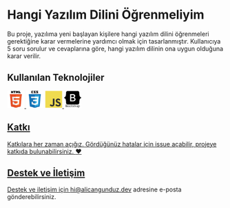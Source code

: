 # Hangi Yazılım Dilini Öğrenmeliyim  

Bu proje, yazılıma yeni başlayan kişilere hangi yazılım dilini öğrenmeleri gerektiğine karar vermelerine yardımcı olmak için tasarlanmıştır. Kullanıcıya 5 soru sorulur ve cevaplarına göre, hangi yazılım dilinin ona uygun olduğuna karar verilir.

## Kullanılan Teknolojiler

 <a href="https://www.w3.org/html/" target="_blank" rel="noreferrer"> <img src="https://raw.githubusercontent.com/devicons/devicon/master/icons/html5/html5-original-wordmark.svg" alt="html5" width="40" height="40"/> </a><img src="https://raw.githubusercontent.com/devicons/devicon/master/icons/css3/css3-original-wordmark.svg" alt="css3" width="40" height="40"/> </a>  <a href="https://developer.mozilla.org/en-US/docs/Web/JavaScript" target="_blank" rel="noreferrer"> <img src="https://raw.githubusercontent.com/devicons/devicon/master/icons/javascript/javascript-original.svg" alt="javascript" width="40" height="40"/> </a> <a href="https://getbootstrap.com" target="_blank" rel="noreferrer"> <img src="https://raw.githubusercontent.com/devicons/devicon/master/icons/bootstrap/bootstrap-plain-wordmark.svg" alt="bootstrap" width="40" height="40"/> </a> <a href="https://www.w3schools.com/css/" target="_blank" rel="noreferrer"> </p>

## Katkı

Katkılara her zaman açığız. Gördüğünüz hatalar için issue açabilir, projeye katkıda bulunabilirsiniz. :heart:  

## Destek ve İletişim

Destek ve iletişim için hi@alicangunduz.dev adresine e-posta gönderebilirsiniz.  
